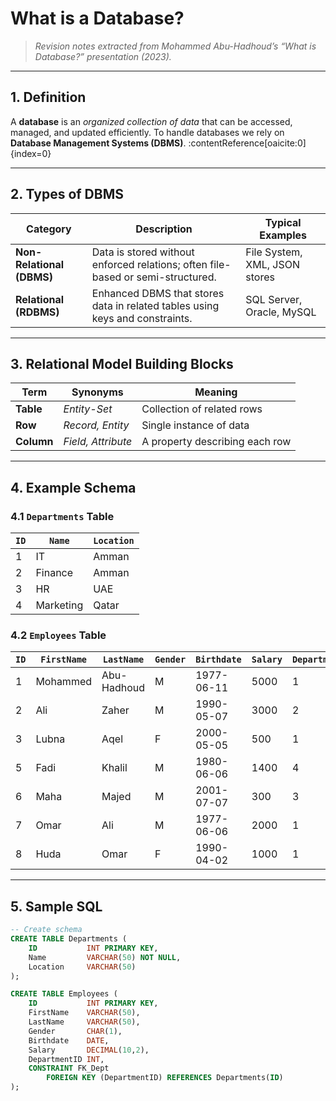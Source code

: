 # What is a Database?  
> _Revision notes extracted from Mohammed Abu-Hadhoud’s “What is Database?” presentation (2023)._   
---

## 1. Definition

A **database** is an *organized collection of data* that can be accessed, managed, and updated efficiently. To handle databases we rely on **Database Management Systems (DBMS)**. :contentReference[oaicite:0]{index=0}

---

## 2. Types of DBMS

| Category | Description | Typical Examples |
|----------|-------------|------------------|
| **Non-Relational (DBMS)** | Data is stored without enforced relations; often file-based or semi-structured. | File System, XML, JSON stores |
| **Relational (RDBMS)** | Enhanced DBMS that stores data in related tables using keys and constraints. | SQL Server, Oracle, MySQL | :contentReference[oaicite:1]{index=1} |

---

## 3. Relational Model Building Blocks

| Term            | Synonyms              | Meaning                                   |
|-----------------|-----------------------|-------------------------------------------|
| **Table**       | *Entity-Set*          | Collection of related rows                |
| **Row**         | *Record, Entity*      | Single instance of data                   |
| **Column**      | *Field, Attribute*    | A property describing each row            | :contentReference[oaicite:2]{index=2} |

---

## 4. Example Schema

### 4.1 `Departments` Table

| `ID` | `Name`     | `Location` |
|------|------------|-----------|
| 1    | IT         | Amman     |
| 2    | Finance    | Amman     |
| 3    | HR         | UAE       |
| 4    | Marketing  | Qatar     | :contentReference[oaicite:3]{index=3} |

### 4.2 `Employees` Table

| `ID` | `FirstName` | `LastName`  | `Gender` | `Birthdate` | `Salary` | `DepartmentID` |
|------|-------------|-------------|----------|-------------|----------|----------------|
| 1    | Mohammed    | Abu-Hadhoud | M        | 1977-06-11  | 5000     | 1 |
| 2    | Ali         | Zaher       | M        | 1990-05-07  | 3000     | 2 |
| 3    | Lubna       | Aqel        | F        | 2000-05-05  |  500     | 1 |
| 5    | Fadi        | Khalil      | M        | 1980-06-06  | 1400     | 4 |
| 6    | Maha        | Majed       | M        | 2001-07-07  |  300     | 3 |
| 7    | Omar        | Ali         | M        | 1977-06-06  | 2000     | 1 |
| 8    | Huda        | Omar        | F        | 1990-04-02  | 1000     | 1 | :contentReference[oaicite:4]{index=4} |

---

## 5. Sample SQL

```sql
-- Create schema
CREATE TABLE Departments (
    ID           INT PRIMARY KEY,
    Name         VARCHAR(50) NOT NULL,
    Location     VARCHAR(50)
);

CREATE TABLE Employees (
    ID           INT PRIMARY KEY,
    FirstName    VARCHAR(50),
    LastName     VARCHAR(50),
    Gender       CHAR(1),
    Birthdate    DATE,
    Salary       DECIMAL(10,2),
    DepartmentID INT,
    CONSTRAINT FK_Dept
        FOREIGN KEY (DepartmentID) REFERENCES Departments(ID)
);
